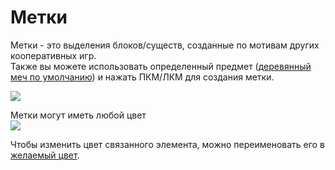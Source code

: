 # Метки
Метки - это выделения блоков/существ, созданные по мотивам других кооперативных игр.  
Также вы можете использовать определенный предмет ([деревянный меч по умолчанию](https://chat.flectone.net/configuration/#commandmark)) и нажать ПКМ/ЛКМ для создания метки.

![](https://media.discordapp.net/attachments/895577735924178975/1129535098816036874/image.gif)

Метки могут иметь любой цвет  
![](https://media.discordapp.net/attachments/895577735924178975/1129536024826097724/image.png)

Чтобы изменить цвет связанного элемента, можно переименовать его в [желаемый цвет](https://hub.spigotmc.org/javadocs/bukkit/org/bukkit/Color.html).